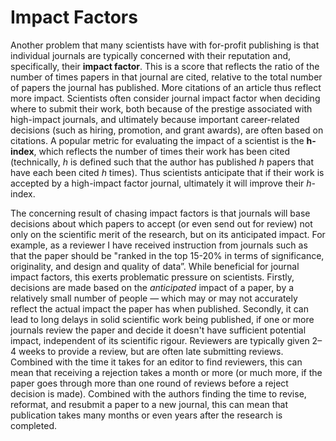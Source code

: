# Impact Factors

Another problem that many scientists have with for-profit publishing is that individual journals are typically concerned with their reputation and, specifically, their **impact factor**. This is a score that reflects the ratio of the number of times papers in that journal are cited, relative to the total number of papers the journal has published. More citations of an article thus reflect more impact. Scientists often consider journal impact factor when deciding where to submit their work, both because of the prestige associated with high-impact journals, and ultimately because important career-related decisions (such as hiring, promotion, and grant awards), are often based on citations. A popular metric for evaluating the impact of a scientist is the **h-index**, which reflects the number of times their work has been cited (technically, *h* is defined such that the author has published *h* papers that have each been cited *h* times). Thus scientists anticipate that if their work is accepted by a high-impact factor journal, ultimately it will improve their *h*-index.

The concerning result of chasing impact factors is that journals will base decisions about which papers to accept (or even send out for review) not only on the scientific merit of the research, but on its anticipated impact. For example, as a reviewer I have received instruction from journals such as that the paper should be "ranked in the top 15-20% in terms of significance, originality, and design and quality of data”. While beneficial for journal impact factors, this exerts problematic pressure on scientists. Firstly, decisions are made based on the *anticipated* impact of a paper, by a relatively small number of people — which may or may not accurately reflect the actual impact the paper has when published. Secondly, it can lead to long delays in solid scientific work being published, if one or more journals review the paper and decide it doesn't have sufficient potential impact, independent of its scientific rigour. Reviewers are typically given 2–4 weeks to provide a review, but are often late submitting reviews. Combined with the time it takes for an editor to find reviewers, this can mean that receiving a rejection takes a month or more (or much more, if the paper goes through more than one round of reviews before a reject decision is made). Combined with the authors finding the time to revise, reformat, and resubmit a paper to a new journal, this can mean that publication takes many months or even years after the research is completed.
